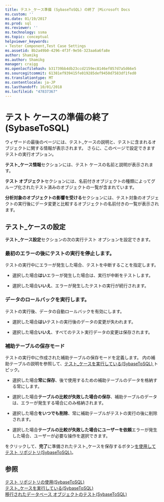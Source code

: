 ```yaml
---
title: テスト_ケース準備 (SybaseToSQL) の終了 |Microsoft Docs
ms.custom: ''
ms.date: 01/19/2017
ms.prod: sql
ms.reviewer: ''
ms.technology: ssma
ms.topic: conceptual
helpviewer_keywords:
- Tester Component,Test Case Settings
ms.assetid: 8b2a49b0-4296-4f3f-9e56-323aa6a6fa8e
author: Shamikg
ms.author: Shamikg
manager: craigg
ms.openlocfilehash: b31739bb4db23ccd2159ec8146ef857d7a5d66e5
ms.sourcegitcommit: 61381ef939415fe019285def9450d7583df1fed0
ms.translationtype: MT
ms.contentlocale: ja-JP
ms.lasthandoff: 10/01/2018
ms.locfileid: "47837367"
---
```

# <a name="finishing-test-case-preparation-sybasetosql"></a>テスト ケースの準備の終了 (SybaseToSQL)
ウィザードの最後のページには、テスト_ケースの説明と、テストに含まれるオブジェクトに関する情報が表示されます。 さらに、このページで設定できますテストの実行オプション。  
  
**テスト_ケース情報**セクションには、テスト ケースの名前と説明が表示されます。  
  
**テスト オブジェクト**セクションには、名前付きオブジェクトの種類によってグループ化されたテスト済みのオブジェクトの一覧が含まれています。  
  
**分析対象のオブジェクトの影響を受ける**セクションには、テスト対象のオブジェクトの実行後にデータ変更と比較するオブジェクトの名前付きの一覧が表示されます。  
  
## <a name="test-case-settings"></a>テスト_ケースの設定  
**テスト_ケース設定**セクションの次の実行テスト オプションを設定できます。  
  
### <a name="stop-test-execution-after-first-failure"></a>最初のエラーの後にテストの実行を停止します。  
テストの実行中にエラーが発生した場合、テストを中断することを指定します。  
  
-   選択した場合**はい**エラーが発生した場合は、実行が中断をテストします。  
  
-   選択した場合**いいえ**、エラーが発生したテストの実行が続行されます。  
  
### <a name="perform-data-rollback"></a>データのロールバックを実行します。  
テストの実行後、データの自動ロールバックを有効にします。  
  
-   選択した場合**はい**テストの実行後のデータの変更が失われます。  
  
-   選択した場合**いいえ**、すべてのテスト実行データの変更は保存されます。  
  
### <a name="auxiliary-tables-saving-mode"></a>補助テーブルの保存モード  
テストの実行中に作成された補助テーブルの保存モードを定義します。 内の補助テーブルの説明を参照して、[テスト_ケースを実行している&#40;SybaseToSQL&#41; ](../../ssma/sybase/running-test-cases-sybasetosql.md)トピック。  
  
-   選択した場合**常に保存**、後で使用するための補助テーブルのデータを格納する常にします。  
  
-   選択した場合**テーブルの比較が失敗した場合の保存**、補助テーブルのデータは、エラーが発生する場合にのみ格納されます。  
  
-   選択した場合**をいつでも削除**、常に補助テーブルがテストの実行の後に削除されます。  
  
-   選択した場合**テーブルの比較が失敗した場合にユーザーを依頼**エラーが発生した場合、ユーザーが必要な操作を選択できます。  
  
をクリックして、**完了**に準備されたテスト_ケースを保存するボタン[を使用してテスト リポジトリ&#40;SybaseToSQL&#41;](../../ssma/sybase/using-test-repositories-sybasetosql.md)。  
  
## <a name="see-also"></a>参照  
[テスト リポジトリの使用&#40;SybaseToSQL&#41;](../../ssma/sybase/using-test-repositories-sybasetosql.md)  
[テスト_ケースを実行している&#40;SybaseToSQL&#41;](../../ssma/sybase/running-test-cases-sybasetosql.md)  
[移行されたデータベース オブジェクトのテスト&#40;SybaseToSQL&#41;](../../ssma/sybase/testing-migrated-database-objects-sybasetosql.md)  
  
